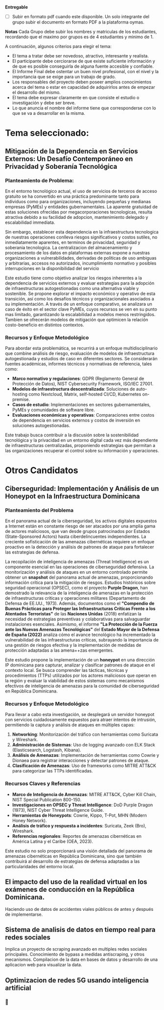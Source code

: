 **Entregable**
- [ ] Subir en formato pdf cuando este disponible. Un solo integrante del grupo subir el documento en formato PDF a la plataforma oymas.

**Notas**
Cada Grupo debe subir los nombres y matriculas de los estudiantes, recordando que el maximo por grupos es de 4 estudiantes y minimo de 1. 

A continuación, algunos criterios para elegir el tema:
- El tema a tratar debe ser novedoso, atractivo, interesante y realista.  
- El participante debe cerciorarse de que existe suficiente información y de que es posible conseguirla de alguna fuente accesible y confiable.  
- El Informe Final debe ostentar un buen nivel profesional, con el nivel y la importancia que se exige para un trabajo de grado.  
- Los responsables del proyecto deben poseer amplios conocimientos acerca del tema o estar en capacidad de adquirirlos antes de empezar el desarrollo del mismo.  
- El tema debe expresar claramente en que consiste el estudio o investigación y debe ser breve.  
- Lo que anuncia el nombre del informe tiene que corresponderse con lo que se va a desarrollar en la misma.
# Tema seleccionado:
## Mitigación de la Dependencia en Servicios Externos: Un Desafío Contemporáneo en Privacidad y Soberanía Tecnológica
### Planteamiento de Problema:
En el entorno tecnológico actual, el uso de servicios de terceros de acceso gratuito se ha convertido en una práctica predominante tanto para individuos como para organizaciones, incluyendo pequeñas y medianas empresas (PyMEs) y entidades gubernamentales. La aparente gratuidad de estas soluciones ofrecidas por megacorporaciones tecnologicas, resulta atractiva debido a su facilidad de adopcion, mantenimiento delegado y escalabilidad immediata.

Sin embargo, establecer esta dependencia en la infraestructura tecnologica de nuestras operaciones conlleva riesgos significativos y costos sutiles, no inmediatamente aparentes, en terminos de privacidad, seguridad y soberania tecnologica. La centralizacion del almacenamiento y procesamiento de los datos en plataformas externas expone a nuestras organizaciones a vulnerabilidades, derivadas de politicas de uso ambiguas y arbitrarias, accesos no autorizados, incumplimiento normativo y posibles interrupciones en la disponibilidad del servicio

Este estudio tiene como objetivo analizar los riesgos inherentes a la dependencia de servicios externos y evaluar estrategias para la adopción de infraestructuras autogestionadas como una alternativa viable y sostenible. Se propone explorar el impacto económico y operativo de esta transición, así como los desafíos técnicos y organizacionales asociados a su implementación. A través de un enfoque comparativo, se analizara un caso de éxito en el sector clave PyMEs, cuyos recursos se ven en su punto mas limitado, garantizando la escalabilidad a modelos menos restringidos.  Tambien se ofrecerán modelos de mitigación que optimicen la relación costo-beneficio en distintos contextos.
### **Recursos y Enfoque Metodológico**

Para abordar esta problemática, se recurrirá a un enfoque multidisciplinario que combine análisis de riesgo, evaluación de modelos de infraestructura autogestionada y estudios de caso en diferentes sectores. Se considerarán fuentes académicas, informes técnicos y normativas de referencia, tales como:

- **Marco normativo y regulaciones**: GDPR (Reglamento General de Protección de Datos), NIST Cybersecurity Framework, ISO/IEC 27001.
- **Modelos de infraestructura descentralizada**: Soluciones de auto-hosting como Nextcloud, Matrix, self-hosted CI/CD, Kubernetes on-premise.
- **Casos de estudio**: Implementaciones en sectores gubernamentales, PyMEs y comunidades de software libre.
- **Evaluaciones económicas y operativas**: Comparaciones entre costos de dependencia en servicios externos y costos de inversión en soluciones autogestionadas.

Este trabajo busca contribuir a la discusión sobre la sostenibilidad tecnológica y la privacidad en un entorno digital cada vez más dependiente de infraestructuras centralizadas, proponiendo estrategias que permitan a las organizaciones recuperar el control sobre su información y operaciones.


# Otros Candidatos 
## Ciberseguridad: Implementación y Análisis de un Honeypot en la Infraestructura Dominicana
### Planteamiento del Problema

En el panorama actual de la ciberseguridad, los activos digitales expuestos a Internet están en constante riesgo de ser atacados por una amplia gama de actores maliciosos, que van desde grupos patrocinados por Estados (State-Sponsored Actors) hasta ciberdelincuentes independientes. La creciente sofisticación de las amenazas cibernéticas requiere un enfoque proactivo en la detección y análisis de patrones de ataque para fortalecer las estrategias de defensa.

La recopilación de inteligencia de amenazas (Threat Intelligence) es un componente esencial en las operaciones de ciberseguridad defensiva. La monitorización y análisis de ataques en un entorno controlado permite obtener un **snapshot** del panorama actual de amenazas, proporcionando información crítica para la mitigación de riesgos. Estudios históricos sobre seguridad operacional (OPSEC), como el proyecto **Purple Dragon**, han demostrado la relevancia de la inteligencia de amenazas en la protección de infraestructuras críticas y operaciones militares (Departamento de Defensa de EE.UU., 1973). Además, documentos como el **"Compendio de Buenas Prácticas para Proteger las Infraestructuras Críticas Frente a los Atentados Terroristas"** de las **Naciones Unidas** (2018) enfatizan la necesidad de estrategias preventivas y colaborativas para salvaguardar instalaciones esenciales. Asimismo, el informe **"La Protección de la Fuerza ante las Nuevas Amenazas Tecnológicas"** del **Estado Mayor de la Defensa de España (2022)** analiza cómo el avance tecnológico ha incrementado la vulnerabilidad de las infraestructuras críticas, subrayando la importancia de una gestión de riesgos efectiva y la implementación de medidas de protección adaptadas a las amena++zas emergentes.

Este estudio propone la implementación de un **honeypot** en una dirección IP dominicana para capturar, analizar y clasificar patrones de ataque en el contexto local. Se busca comprender las tácticas, técnicas y procedimientos (TTPs) utilizados por los actores maliciosos que operan en la región y evaluar la viabilidad de estos sistemas como mecanismos efectivos de inteligencia de amenazas para la comunidad de ciberseguridad en República Dominicana.

### Recursos y Enfoque Metodológico

Para llevar a cabo esta investigación, se desplegará un servidor honeypot con servicios cuidadosamente expuestos para atraer intentos de intrusión, permitiendo la captura y análisis de ataques en múltiples capas:

1. **Networking**: Monitorización del tráfico con herramientas como Suricata y Wireshark.
2. **Administración de Sistemas**: Uso de logging avanzado con ELK Stack (Elasticsearch, Logstash, Kibana).
3. **Análisis de Amenazas**: Implementación de herramientas como Cowrie y Dionaea para registrar interacciones y detectar patrones de ataque.
4. **Clasificación de Amenazas**: Uso de frameworks como MITRE ATT&CK para categorizar las TTPs identificadas.

### Recursos Claves y Referencias

- **Marco de Inteligencia de Amenazas**: MITRE ATT&CK, Cyber Kill Chain, NIST Special Publication 800-150.
- **Investigaciones en OPSEC y Threat Intelligence**: DoD Purple Dragon (1973), NIST Cyber Threat Intelligence Guide.
- **Herramientas de Honeypots**: Cowrie, Kippo, T-Pot, MHN (Modern Honey Network).
- **Análisis de tráfico y respuesta a incidentes**: Suricata, Zeek (Bro), Wireshark.
- **Referencias regionales**: Reportes de amenazas cibernéticas en América Latina y el Caribe (OEA, 2023).

Este estudio no solo proporcionará una visión detallada del panorama de amenazas cibernéticas en República Dominicana, sino que también contribuirá al desarrollo de estrategias de defensa adaptadas a las particularidades del entorno local.

## El impacto del uso de la realidad virtual en los exámenes de conducción en la República Dominicana.
Haciendo uso de datos de accidentes viales públicos de antes y después de implementarse.
## Sistema de analisis de datos en tiempo real para redes sociales
Implica un proyecto de scraping avanzado en multiples redes sociales principales. Conocimiento de bypass a medidas antiscraping, y otros mecanismos. Compilacion de la data en bases de datos y desarrollo de una aplicacion web para visualizar la data.

## Optimizacion de redes 5G usando inteligencia artificial
### 🤷